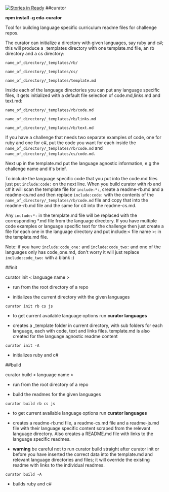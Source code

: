 [![Stories in Ready](https://badge.waffle.io/enspiral-dev-academy/curator.png?label=ready&title=Ready)](https://waffle.io/enspiral-dev-academy/curator)
##curator

**npm install -g eda-curator**

Tool for building language specific curriculum readme files for challenge repos.

The curator can initialize a directory with given languages, say ruby and c#; this will produce a _templates directory with one template.md file, an rb directory and a cs directory:

`name_of_directory/_templates/rb/`

`name_of_directory/_templates/cs/`

`name_of_directory/_templates/template.md`

Inside each of the language directories you can put any language specific files, it gets initialized with a default file selection of code.md,links.md and text.md:

`name_of_directory/_templates/rb/code.md`

`name_of_directory/_templates/rb/links.md`

`name_of_directory/_templates/rb/text.md`


If you have a challenge that needs two separate examples of code, one for ruby and one for c#, put the code you want for each inside the `name_of_directory/_templates/rb/code.md` and `name_of_directory/_templates/cs/code.md`.

Next up in the template.md put the language agnostic information, e.g the challenge name and it's brief.

To include the language specific code that you put into the code.md files just put `include:code:` on the next line. When you build curator with rb and c# it will scan the template file for `include:*:`, create a readme-rb.md and a readme-cs.md and then replace `include:code:` with the contents of the `name_of_directory/_templates/rb/code.md` file and copy that into the readme-rb.md file and the same for c# into the readme-cs.md.

Any `include:*:` in the template.md file will be replaced with the corresponding *.md file from the language directory. If you have multiple code examples or language specific text for the challenge then just create a file for each one in the language directory and put include:< file name >: in the template.md file. 


Note: if you have `include:code_one:` and `include:code_two:` and one of the languages only has code_one.md, don't worry it will just replace `include:code_two:` with a blank :)


##init

curator init < language name >

- run from the root directory of a repo

- initializes the current directory with the given languages

```
curator init rb cs js
```

- to get current available language options run **curator languages**

- creates a _template folder in current directory, with sub folders for each language, each with code, text and links files. template.md is also created for the language agnostic readme content

```
curator init -A
```

- initializes ruby and c#


##build

curator build < language name >

- run from the root directory of a repo

- build the readmes for the given languages

```
curator build rb cs js
```

- to get current available language options run **curator languages**

- creates a readme-rb.md file, a readme-cs.md file and a readme-js.md file with their language specific content scraped from the relevant language directory. Also creates a README.md file with links to the language specific readmes.

- **warning** be careful not to run curator build straight after curator init or before you have inserted the correct data into the template.md and relevant language directories and files; it will override the existing readme with links to the individual readmes.

```
curator build -A
```

- builds ruby and c#
